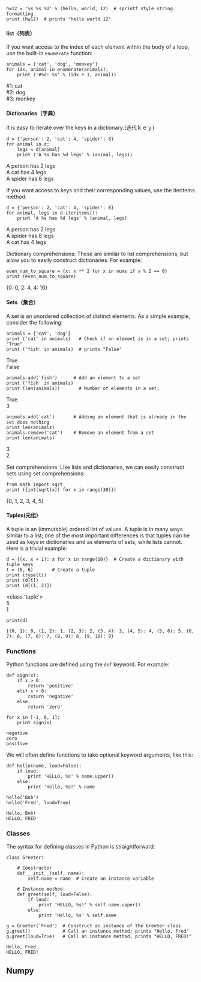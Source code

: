 ```
hw12 = '%s %s %d' % (hello, world, 12)  # sprintf style string formatting
print (hw12)  # prints "hello world 12"
```
#### list（列表）
If you want access to the index of each element within the body of a loop, use the built-in `enumerate` function:
```
animals = ['cat', 'dog', 'monkey']
for idx, animal in enumerate(animals):
    print ('#%d: %s' % (idx + 1, animal))
```
#1: cat<Br/>
#2: dog<Br/>
#3: monkey<Br/>

#### Dictionaries（字典）
It is easy to iterate over the keys in a dictionary:(迭代ｋｅｙ)
```
d = {'person': 2, 'cat': 4, 'spider': 8}
for animal in d:
    legs = d[animal]
    print ('A %s has %d legs' % (animal, legs))
```
A person has 2 legs<Br/>
A cat has 4 legs<Br/>
A spider has 8 legs<Br/>

If you want access to keys and their corresponding values, use the iteritems method:<Br/>
```
d = {'person': 2, 'cat': 4, 'spider': 8}
for animal, legs in d.iteritems():
    print 'A %s has %d legs' % (animal, legs)
```
A person has 2 legs<Br/>
A spider has 8 legs<Br/>
A cat has 4 legs<Br/>

Dictionary comprehensions: These are similar to list comprehensions, but allow you to easily construct dictionaries. For example:
```nums = [0, 1, 2, 3, 4]
even_num_to_square = {x: x ** 2 for x in nums if x % 2 == 0}
print (even_num_to_square)
```
{0: 0, 2: 4, 4: 16}

#### Sets（集合）
A set is an unordered collection of distinct elements. As a simple example, consider the following:
```
animals = {'cat', 'dog'}
print ('cat' in animals)   # Check if an element is in a set; prints "True"
print ('fish' in animals)  # prints "False"
```
True<Br/>
False<Br/>

```
animals.add('fish')      # Add an element to a set
print ('fish' in animals)
print (len(animals))       # Number of elements in a set;
```
True<Br/>
3<Br/>

```
animals.add('cat')       # Adding an element that is already in the set does nothing
print len(animals)       
animals.remove('cat')    # Remove an element from a set
print len(animals)  
```
3<Br/>
2<Br/>

Set comprehensions: Like lists and dictionaries, we can easily construct sets using set comprehensions:
```
from math import sqrt
print ({int(sqrt(x)) for x in range(30)})
```
{0, 1, 2, 3, 4, 5}<Br/>

#### Tuples(元组）
A tuple is an (immutable) ordered list of values. A tuple is in many ways similar to a list; one of the most important differences is that tuples can be used as keys in dictionaries and as elements of sets, while lists cannot. Here is a trivial example:
```
d = {(x, x + 1): x for x in range(10)}  # Create a dictionary with tuple keys
t = (5, 6)       # Create a tuple
print (type(t))
print (d[t])       
print (d[(1, 2)])
```
<class 'tuple'><Br/>
5<Br/>
1<Br/>
```
print(d)
```
```
{(0, 1): 0, (1, 2): 1, (2, 3): 2, (3, 4): 3, (4, 5): 4, (5, 6): 5, (6, 7): 6, (7, 8): 7, (8, 9): 8, (9, 10): 9}
```

### Functions
Python functions are defined using the `def` keyword. For example:
```
def sign(x):
    if x > 0:
        return 'positive'
    elif x < 0:
        return 'negative'
    else:
        return 'zero'

for x in [-1, 0, 1]:
    print sign(x)
```
```
negative
zero
positive
```
We will often define functions to take optional keyword arguments, like this:
```
def hello(name, loud=False):
    if loud:
        print 'HELLO, %s' % name.upper()
    else:
        print 'Hello, %s!' % name

hello('Bob')
hello('Fred', loud=True)
```
```
Hello, Bob!
HELLO, FRED
```
### Classes
The syntax for defining classes in Python is straightforward:
```
class Greeter:

    # Constructor
    def __init__(self, name):
        self.name = name  # Create an instance variable

    # Instance method
    def greet(self, loud=False):
        if loud:
            print 'HELLO, %s!' % self.name.upper()
        else:
            print 'Hello, %s' % self.name

g = Greeter('Fred')  # Construct an instance of the Greeter class
g.greet()            # Call an instance method; prints "Hello, Fred"
g.greet(loud=True)   # Call an instance method; prints "HELLO, FRED!"
```
```
Hello, Fred
HELLO, FRED!
```
## Numpy






























